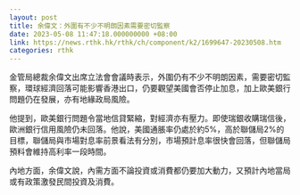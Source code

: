 ```yaml
---
layout: post
title: 余偉文：外圍有不少不明朗因素需要密切監察
date: 2023-05-08 11:47:18.000000000 +08:00
link: https://news.rthk.hk/rthk/ch/component/k2/1699647-20230508.htm
categories: rthk
---
```


金管局總裁余偉文出席立法會會議時表示，外圍仍有不少不明朗因素，需要密切監察，環球經濟回落可能影響香港出口，仍要觀望美國會否停止加息，加上歐美銀行問題仍在發展，亦有地緣政局風險。

他提到，歐美銀行問題令當地信貸緊縮，對經濟亦有壓力。即使瑞銀收購瑞信後，歐洲銀行信用風險仍未回落。他說，美國通脹率仍處於約5%，高於聯儲局2%的目標，聯儲局與市場對息率前景看法有分別，市場預計息率很快會回落，但聯儲局預料會維持高利率一段時間。

內地方面，余偉文說，內需方面不論投資或消費都仍要加大動力，又預計內地當局或有政策激發民間投資及消費。
